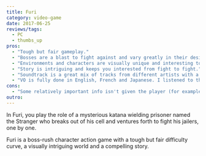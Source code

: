 ```yaml
---
title: Furi
category: video-game
date: 2017-06-25
reviews/tags:
  - PC
  - thumbs_up
pros:
  - "Tough but fair gameplay."
  - "Bosses are a blast to fight against and vary greatly in their design."
  - "Environments and characters are visually unique and interesting to look at."
  - "Story is intriguing and keeps you interested from fight to fight."
  - "Soundtrack is a great mix of tracks from different artists with a cohesive sound."
  - "VO is fully done in English, French and Japanese. I listened to the English VO and it was quite good."
cons:
  - "Some relatively important info isn't given the player (for example, pressing A in between boss fights will make the Stranger walk along the path to the next fight automatically, also, LB acts an alternative dodge button that is more optimal than the default A that is shown in the tutorial)."
outro:
---
```


In Furi, you play the role of a mysterious katana wielding prisoner named the Stranger who breaks out of his cell and ventures forth to fight his jailers, one by one.

Furi is a boss-rush character action game with a tough but fair difficulty curve, a visually intriguing world and a compelling story.
